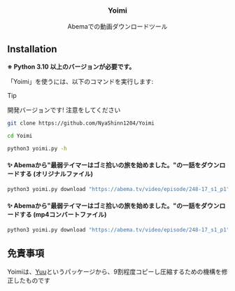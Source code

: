 <p align="center">
    <h3 align="center">Yoimi</h3>
    <p align="center">
        Abemaでの動画ダウンロードツール<br />
    </p>
</p>

## Installation

**※ Python 3.10 以上のバージョンが必要です。**

「Yoimi」を使うには、以下のコマンドを実行します:

> [!TIP]
> 開発バージョンです! 注意をしてください

```bash
git clone https://github.com/NyaShinn1204/Yoimi

cd Yoimi

python3 yoimi.py -h
```

#### ✨ Abemaから"最弱テイマーはゴミ拾いの旅を始めました。"の一話をダウンロードする (オリジナルファイル)

```python
python3 yoimi.py download "https://abema.tv/video/episode/248-17_s1_p1"
```

#### ✨ Abemaから"最弱テイマーはゴミ拾いの旅を始めました。"の一話をダウンロードする (mp4コンバートファイル)

```python
python3 yoimi.py download "https://abema.tv/video/episode/248-17_s1_p1" --mux
```


## 免責事項

Yoimiは、[Yuu]("https://github.com/noaione/yuu")というパッケージから、9割程度コピーし圧縮するための機構を修正したものです